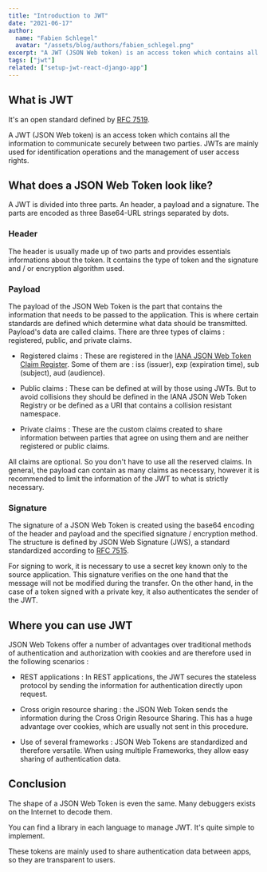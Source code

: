 ```yaml
---
title: "Introduction to JWT"
date: "2021-06-17"
author: 
  name: "Fabien Schlegel"
  avatar: "/assets/blog/authors/fabien_schlegel.png"
excerpt: "A JWT (JSON Web token) is an access token which contains all the information to communicate securely between two parties. JWTs are mainly used for identification operations and the management of user access rights."
tags: ["jwt"]
related: ["setup-jwt-react-django-app"]
---
```


## What is JWT

It's an open standard defined by [RFC 7519](https://datatracker.ietf.org/doc/html/rfc7519).

A JWT (JSON Web token) is an access token which contains all the information to communicate securely between two parties. JWTs are mainly used for identification operations and the management of user access rights.

## What does a JSON Web Token look like?

A JWT is divided into three parts. An header, a payload and a signature. The parts are encoded as three Base64-URL strings separated by dots.

### Header

The header is usually made up of two parts and provides essentials informations about the token. It contains the type of token and the signature and / or encryption algorithm used.

### Payload

The payload of the JSON Web Token is the part that contains the information that needs to be passed to the application. This is where certain standards are defined which determine what data should be transmitted. Payload's data are called claims. There are three types of claims : registered, public, and private claims.

* Registered claims : These are registered in the [IANA JSON Web Token Claim Register](https://www.iana.org/assignments/jwt/jwt.xhtml). Some of them are : iss (issuer), exp (expiration time), sub (subject), aud (audience).

* Public claims : These can be defined at will by those using JWTs. But to avoid collisions they should be defined in the IANA JSON Web Token Registry or be defined as a URI that contains a collision resistant namespace.

* Private claims : These are the custom claims created to share information between parties that agree on using them and are neither registered or public claims.

All claims are optional. So you don't have to use all the reserved claims. In general, the payload can contain as many claims as necessary, however it is recommended to limit the information of the JWT to what is strictly necessary.

### Signature

The signature of a JSON Web Token is created using the base64 encoding of the header and payload and the specified signature / encryption method. The structure is defined by JSON Web Signature (JWS), a standard standardized according to [RFC 7515](https://tools.ietf.org/html/rfc7515).

For signing to work, it is necessary to use a secret key known only to the source application. This signature verifies on the one hand that the message will not be modified during the transfer. On the other hand, in the case of a token signed with a private key, it also authenticates the sender of the JWT.

## Where you can use JWT

JSON Web Tokens offer a number of advantages over traditional methods of authentication and authorization with cookies and are therefore used in the following scenarios :

* REST applications : In REST applications, the JWT secures the stateless protocol by sending the information for authentication directly upon request.

* Cross origin resource sharing : the JSON Web Token sends the information during the Cross Origin Resource Sharing. This has a huge advantage over cookies, which are usually not sent in this procedure.

* Use of several frameworks : JSON Web Tokens are standardized and therefore versatile. When using multiple Frameworks, they allow easy sharing of authentication data.

## Conclusion

The shape of a JSON Web Token is even the same. Many debuggers exists on the Internet to decode them.

You can find a library in each language to manage JWT. It's quite simple to implement.

These tokens are mainly used to share authentication data between apps, so they are transparent to users.
